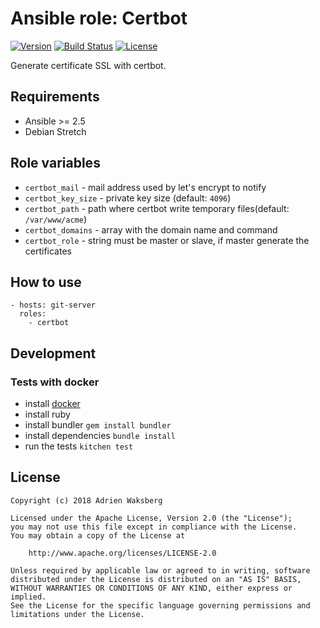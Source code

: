 # Ansible role: Certbot
[![Version](https://img.shields.io/badge/latest_version-2.1.1-green.svg)](https://git.yaegashi.fr/nishiki/ansible-role-certbot/releases)
[![Build Status](https://travis-ci.org/nishiki/ansible-role-certbot.svg?branch=master)](https://travis-ci.org/nishiki/ansible-role-certbot)
[![License](https://img.shields.io/badge/license-Apache--2.0-blue.svg)](https://git.yaegashi.fr/nishiki/ansible-role-certbot/src/branch/master/LICENSE)

Generate certificate SSL with certbot.

## Requirements

* Ansible >= 2.5
* Debian Stretch

## Role variables

- `certbot_mail` - mail address used by let's encrypt to notify
- `certbot_key_size` - private key size (default: `4096`)
- `certbot_path` - path where certbot write temporary files(default: `/var/www/acme`)
- `certbot_domains` - array with the domain name and command
- `certbot_role` - string must be master or slave, if master generate the certificates

## How to use

```
- hosts: git-server
  roles:
    - certbot
```

## Development
### Tests with docker

  * install [docker](https://docs.docker.com/engine/installation/)
  * install ruby
  * install bundler `gem install bundler`
  * install dependencies `bundle install`
  * run the tests `kitchen test`

## License

```
Copyright (c) 2018 Adrien Waksberg

Licensed under the Apache License, Version 2.0 (the "License");
you may not use this file except in compliance with the License.
You may obtain a copy of the License at

    http://www.apache.org/licenses/LICENSE-2.0

Unless required by applicable law or agreed to in writing, software
distributed under the License is distributed on an "AS IS" BASIS,
WITHOUT WARRANTIES OR CONDITIONS OF ANY KIND, either express or implied.
See the License for the specific language governing permissions and
limitations under the License.
```
